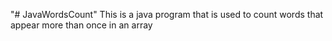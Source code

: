 "# JavaWordsCount" 
This is a java program that is used to count words that appear more than once in an array
